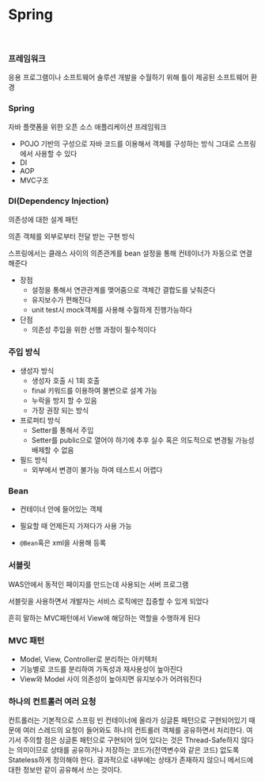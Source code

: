 # Spring

<br>

### 프레임워크
응용 프로그램이나 소프트웨어 솔루션 개발을 수월하기 위해 틀이 제공된 소프트웨어 환경

### Spring
자바 플랫폼을 위한 오픈 소스 애플리케이션 프레임워크
- POJO 기반의 구성으로 자바 코드를 이용해서 객체를 구성하는 방식 그대로 스프링에서 사용할 수 있다
- DI
- AOP
- MVC구조

### DI(Dependency Injection)
의존성에 대한 설계 패턴

의존 객체를 외부로부터 전달 받는 구현 방식

스프링에서는 클래스 사이의 의존관계를 bean 설정을 통해 컨테이너가 자동으로 연결 해준다

- 장점
    - 설정을 통해서 연관관계를 맺어줌으로 객체간 결합도를 낮춰준다
    - 유지보수가 편해진다
    - unit test시 mock객체를 사용해 수월하게 진행가능하다
- 단점
    - 의존성 주입을 위한 선행 과정이 필수적이다

### 주입 방식
- 생성자 방식
    - 생성자 호출 시 1회 호출
    - final 키워드를 이용하여 불변으로 설계 가능
    - 누락을 방지 할 수 있음
    - 가장 권장 되는 방식
- 프로퍼티 방식
    - Setter를 통해서 주입
    - Setter를 public으로 열어야 하기에 추후 실수 혹은 의도적으로 변경될 가능성 배제할 수 없음
- 필드 방식
    - 외부에서 변경이 불가능 하여 테스트시 어렵다

### Bean
- 컨테이너 안에 들어있는 객체

- 필요할 때 언제든지 가져다가 사용 가능

- `@Bean`혹은 xml을 사용해 등록

### 서블릿
WAS안에서 동적인 페이지를 만드는데 사용되는 서버 프로그램

서블릿을 사용하면서 개발자는 서비스 로직에만 집중할 수 있게 되었다

흔히 말하는 MVC패턴에서 View에 해당하는 역할을 수행하게 된다

### MVC 패턴
- Model, View, Controller로 분리하는 아키텍처
- 기능별로 코드를 분리하여 가독성과 재사용성이 높아진다
- View와 Model 사이 의존성이 높아지면 유지보수가 어려워진다

### 하나의 컨트롤러 여러 요청
컨트롤러는 기본적으로 스프링 빈 컨테이너에 올라가 싱글톤 패턴으로 구현되어있기 때문에 여러 스레드의 요청이 들어와도 하나의 컨트롤러 객체를 공유하면서 처리한다.
여기서 주의할 점은 싱글톤 패턴으로 구현되어 있어 있다는 것은 Thread-Safe하지 않다는 의미이므로 상태를 공유하거나 저장하는 코드가(전역변수와 같은 코드) 없도록 Stateless하게 정의해야 한다.
결과적으로 내부에는 상태가 존재하지 않으니 메서드에 대한 정보만 같이 공유해서 쓰는 것이다.

